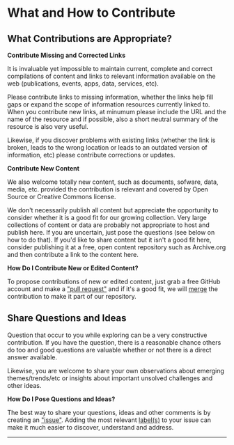 # What and How to Contribute

## What Contributions are Appropriate?

**Contribute Missing and Corrected Links**

It is invaluable yet impossible to maintain current, complete and correct compilations of content and links to relevant information available on the web (publications, events, apps, data, services, etc). 

Please contribute links to missing information, whether the links help fill gaps or expand the scope of information resources currently linked to.  When you contribute new links, at minumum please include the URL and the name of the resource and if possible, also a short neutral summary of the resource is also very useful.

Likewise, if you discover problems with existing links (whether the link is broken, leads to the wrong location or leads to an outdated version of information, etc) please contribute corrections or updates.

**Contribute New Content**

We also welcome totally new content, such as documents, sofware, data, media, etc. provided the contribution is relevant and covered by Open Source or Creative Commons license. 

We don't necessarily publish all content but appreciate the opportunity to consider whether it is a good fit for our growing collection.  Very large collections of content or data are probably not appropriate to host and publish here.  If you are uncertain, just pose the questions (see below on how to do that).  If you'd like to share content but it isn't a good fit here, consider publishing it at a free, open content repository such as Archive.org and then contribute a link to the content here.  


**How Do I Contribute New or Edited Content?**

To propose contributions of new or edited content, just grab a free GitHub account and make a ["pull request"](https://help.github.com/articles/about-pull-requests) and if it's a good fit, we will [merge](https://help.github.com/articles/merging-a-pull-request) the contribution to make it part of our repository. 

## Share Questions and Ideas

Question that occur to you while exploring can be a very constructive contribution.  If you have the question, there is a reasonable chance others do too and good questions are valuable whether or not there is a direct answer available.  

Likewise, you are welcome to share your own observations about emerging themes/trends/etc or insights about important unsolved challenges and other ideas.  

**How Do I Pose Questions and Ideas?**

The best way to share your questions, ideas and other comments is by creating an ["issue"](https://help.github.com/articles/about-issues).  Adding the most relevant [label(s)](https://help.github.com/articles/applying-labels-to-issues-and-pull-requests) to your issue can make it much easier to discover, understand and address.  

-------------------